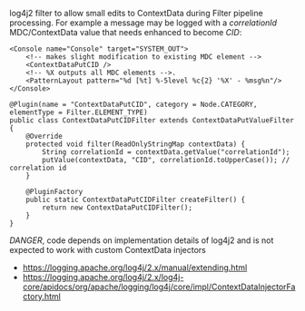 log4j2 filter to allow small edits to ContextData during Filter pipeline processing. For example a message
may be logged with a _correlationId_ MDC/ContextData value that needs enhanced to become _CID_:

```
<Console name="Console" target="SYSTEM_OUT">
    <!-- makes slight modification to existing MDC element -->
    <ContextDataPutCID />
    <!-- %X outputs all MDC elements -->.
    <PatternLayout pattern="%d [%t] %-5level %c{2} '%X' - %msg%n"/>
</Console>
```

```
@Plugin(name = "ContextDataPutCID", category = Node.CATEGORY, elementType = Filter.ELEMENT_TYPE)
public class ContextDataPutCIDFilter extends ContextDataPutValueFilter {
    @Override
    protected void filter(ReadOnlyStringMap contextData) {
        String correlationId = contextData.getValue("correlationId");
        putValue(contextData, "CID", correlationId.toUpperCase()); // correlation id
    }

    @PluginFactory
    public static ContextDataPutCIDFilter createFilter() {
        return new ContextDataPutCIDFilter();
    }
}
```

*DANGER*, code depends on implementation details of log4j2 and is not expected to work with custom ContextData injectors

- https://logging.apache.org/log4j/2.x/manual/extending.html
- https://logging.apache.org/log4j/2.x/log4j-core/apidocs/org/apache/logging/log4j/core/impl/ContextDataInjectorFactory.html